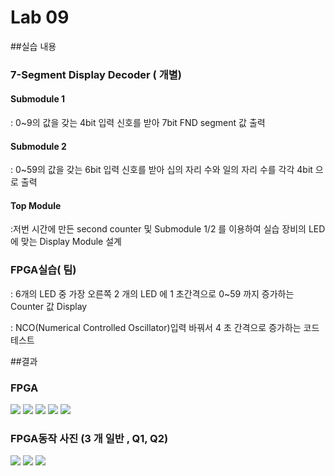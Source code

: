
# Lab 09
##실습 내용
### **7-Segment Display Decoder ( 개별)**
#### **Submodule 1**
: 0~9의 값을 갖는 4bit 입력 신호를 받아 7bit FND segment 값 출력
#### **Submodule 2**
: 0~59의 값을 갖는 6bit 입력 신호를 받아 십의 자리 수와 일의 자리 수를 각각 4bit 으로 출력
#### **Top Module**
:저번 시간에 만든 second counter 및 Submodule 1/2 를 이용하여 실습 장비의 LED 에 맞는 Display Module 설계
### FPGA실습( 팀)
: 6개의 LED 중 가장 오른쪽 2 개의 LED 에 1 초간격으로 0~59 까지 증가하는 Counter 값 Display

: NCO(Numerical Controlled Oscillator)입력 바꿔서 4 초 간격으로 증가하는 코드 테스트


##결과
### **FPGA**
![](https://github.com/wnyoung/LogicDesign/blob/master/Practice09/FPGA%20%EC%82%AC%EC%A7%84.jpg?raw=true)
![](https://github.com/wnyoung/LogicDesign/blob/master/Practice06/top_nco_disp.JPG)
![](https://github.com/wnyoung/LogicDesign/blob/master/Practice06/tb.JPG)
![](https://github.com/wnyoung/LogicDesign/blob/master/Practice06/wave.JPG)
![](https://github.com/wnyoung/LogicDesign/blob/master/Practice06/genclock%26nco_cnt.JPG)


### **FPGA동작 사진 (3 개 일반 , Q1, Q2)**
![](https://github.com/wnyoung/LogicDesign/blob/master/Practice06/03.jpg)
![](https://github.com/wnyoung/LogicDesign/blob/master/Practice06/02.jpg)
![](https://github.com/wnyoung/LogicDesign/blob/master/Practice06/1.jpg)


<!--stackedit_data:
eyJoaXN0b3J5IjpbLTEyMTEzMTQxNV19
-->
